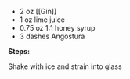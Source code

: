 * 2 oz [[Gin]]
* 1 oz lime juice
* 0.75 oz 1:1 honey syrup
* 3 dashes Angostura

**Steps:**
 
Shake with ice and strain into glass